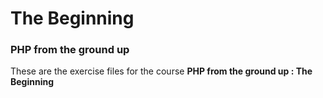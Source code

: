 # The Beginning
### PHP from the ground up

These are the exercise files for the course **PHP from the ground up : The Beginning**